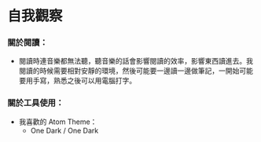 # 自我觀察

### 關於閱讀：

- 閱讀時連音樂都無法聽，聽音樂的話會影響閱讀的效率，影響東西讀進去。我閱讀的時候需要相對安靜的環境，然後可能要一邊讀一邊做筆記，一開始可能要用手寫，熟悉之後可以用電腦打字。


### 關於工具使用：

- 我喜歡的 Atom Theme：
    - One Dark / One Dark
